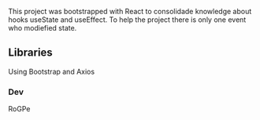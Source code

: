 This project was bootstrapped with React to consolidade knowledge about hooks useState and useEffect.
To help the project there is only one event who modiefied state.

## Libraries

Using Bootstrap and Axios


### Dev

RoGPe
